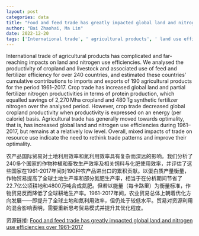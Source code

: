 ```yaml
---
layout: post
categories: data
title: "Food and feed trade has greatly impacted global land and nitrogen use efficiencies over 1961–2017"
author: "Bai Zhaohai, Ma Lin"
date: 2022-12-20
tags: ['International trade', ' agricultural products', ' land use efficiency', ' nitrogen use efficiency', ' cropland productivity', ' livestock productivity', ' feed efficiency', ' fertilizer efficiency', ' imports', ' exports', ' protein production', ' energy basis', ' optimality', ' resource use', ' trade patterns']
---
```


International trade of agricultural products has complicated and far-reaching impacts on land and nitrogen use efficiencies. We analysed the productivity of cropland and livestock and associated use of feed and fertilizer efficiency for over 240 countries, and estimated these countries’ cumulative contributions to imports and exports of 190 agricultural products for the period 1961–2017. Crop trade has increased global land and partial fertilizer nitrogen productivities in terms of protein production, which equalled savings of 2,270 Mha cropland and 480 Tg synthetic fertilizer nitrogen over the analysed period. However, crop trade decreased global cropland productivity when productivity is expressed on an energy (per calorie) basis. Agricultural trade has generally moved towards optimality, that is, has increased global land and nitrogen use efficiencies during 1961–2017, but remains at a relatively low level. Overall, mixed impacts of trade on resource use indicate the need to rethink trade patterns and improve their optimality.

农产品国际贸易对土地利用效率和氮利用效率具有复杂而深远的影响。我们分析了240多个国家的作物种植和畜牧生产效率及相关饲料与化肥使用效率，并评估了这些国家在1961-2017年间对190种农产品进出口的累积贡献。以蛋白质产量衡量，作物贸易提高了全球土地生产率和部分氮肥生产率，相当于在分析期间节省了22.7亿公顷耕地和4800万吨合成氮肥。但若以能量（每卡路里）为衡量标准，作物贸易反而降低了全球耕地生产率。1961-2017年间，农业贸易总体上朝着优化方向发展——即提升了全球土地和氮利用效率，但仍处于较低水平。贸易对资源利用的混合影响表明，需要重新思考贸易模式并提升其优化程度。

资源链接: [Food and feed trade has greatly impacted global land and nitrogen use efficiencies over 1961–2017](https://doi.org/10.57760/sciencedb.06865)
